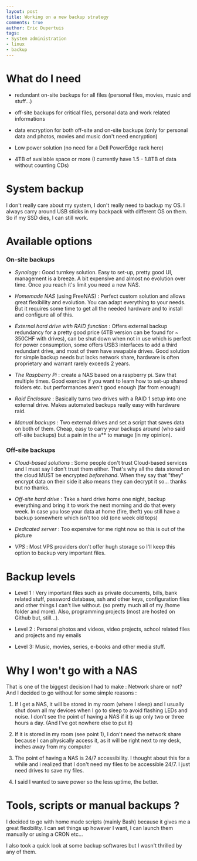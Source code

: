 ```yaml
---
layout: post
title: Working on a new backup strategy
comments: true
author: Eric Dupertuis
tags:
- System administration
- linux
- backup
---
```

# What do I need

- redundant on-site backups for all files (personal files, movies, music and stuff...)

- off-site backups for critical files, personal data and work related informations

- data encryption for both off-site and on-site backups (only for personal data and photos, movies and music don't need encryption)

- Low power solution (no need for a Dell PowerEdge rack here)

- 4TB of available space or more (I currently have 1.5 - 1.8TB of data without counting CDs)

# System backup

I don't really care about my system, I don't really need to backup my OS. I always carry around USB sticks in my backpack with different OS on them. So if my SSD dies, I can still work.

# Available options

### On-site backups

- _Synology_ : Good turnkey solution. Easy to set-up, pretty good UI, management is a breeze. A bit expensive and almost no evolution over time. Once you reach it's limit you need a new NAS.

- _Homemade NAS_ (using FreeNAS) : Perfect custom solution and allows great flexibility and evolution. You can adapt everything to your needs. But it requires some time to get all the needed hardware and to install and configure all of this.

- _External hard drive with RAID function_ : Offers external backup redundancy for a pretty good price (4TB version can be found for ~ 350CHF with drives), can be shut down when not in use which is perfect for power consumption, some offers USB3 interfaces to add a third redundant drive, and most of them have swapable drives. Good solution for simple backup needs but lacks network share, hardware is often proprietary and warrant rarely exceeds 2 years.

- _The Raspberry Pi_ : create a NAS based on a raspberry pi. Saw that multiple times. Good exercise if you want to learn how to set-up shared folders etc. but performances aren't good enough (far from enough)

- _Raid Enclosure_ : Basically turns two drives with a RAID 1 setup into one external drive. Makes automated backups really easy with hardware raid.

- _Manual backups_ : Two external drives and set a script that saves data on both of them. Cheap, easy to carry your backups around (who said off-site backups) but a pain in the a** to manage (in my opinion).

### Off-site backups

- _Cloud-based solutions_ : Some people don't trust Cloud-based services and I must say I don't trust them either. That's why all the data stored on the cloud MUST be encrypted *beforehand*. When they say that "they" encrypt data on their side it also means they can decrypt it so... thanks but no thanks.

- _Off-site hard drive_ : Take a hard drive home one night, backup everything and bring it to work the next morning and do that every week. In case you lose your data at home (fire, theft) you still have a backup somewhere which isn't too old (one week old tops)

- _Dedicated server_ : Too expensive for me right now so this is out of the picture

- _VPS_ : Most VPS providers don't offer hugh storage so I'll keep this option to backup very important files.

# Backup levels

- Level 1 : Very important files such as private documents, bills, bank related stuff, password database, ssh and other keys, configuration files and other things I can't live without. (so pretty much all of my /home folder and more). Also, programming projects (most are hosted on Github but, still...).

- Level 2 : Personal photos and videos, video projects, school related files and projects and my emails

- Level 3: Music, movies, series, e-books and other media stuff.

# Why I won't go with a NAS

That is one of the biggest decision I had to make : Network share or not? And I decided to go without for some simple reasons :

1) If I get a NAS, it will be stored in my room (where I sleep) and I usually shut down all my devices when I go to sleep to avoid flashing LEDs and noise. I don't see the point of having a NAS if it is up only two or three hours a day. (And I've got nowhere else to put it)

2) If it is stored in my room (see point 1), I don't need the network share because I can physically access it, as it will be right next to my desk, inches away from my computer

3) The point of having a NAS is 24/7 accessibility. I thought about this for a while and i realized that I don't need my files to be accessible 24/7. I just need drives to save my files.

4) I said I wanted to save power so the less uptime, the better.

# Tools, scripts or manual backups ?

I decided to go with home made scripts (mainly Bash) because it gives me a great flexibility. I can set things up however I want, I can launch them manually or using a CRON etc...

I also took a quick look at some backup softwares but I wasn't thrilled by any of them.
